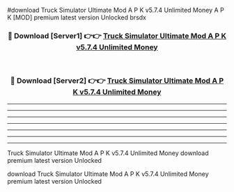#download Truck Simulator Ultimate Mod A P K v5.7.4 Unlimited Money  A P K [MOD] premium latest version Unlocked brsdx 



<div align="center">
<h3>🔴 Download [Server1] 👉👉 <a href="https://apkdownload2.web.app/">Truck Simulator Ultimate Mod A P K v5.7.4 Unlimited Money </a></h3><br>

<h3>🔴 Download [Server2] 👉👉 <a href="https://apkdownload2.web.app/">Truck Simulator Ultimate Mod A P K v5.7.4 Unlimited Money </a></h3>
</div>





----------------------------------------------------------

----------------------------------------------------------

----------------------------------------------------------

----------------------------------------------------------

----------------------------------------------------------

----------------------------------------------------------

----------------------------------------------------------

Truck Simulator Ultimate Mod A P K v5.7.4 Unlimited Money  download premium latest version Unlocked

download Truck Simulator Ultimate Mod A P K v5.7.4 Unlimited Money  premium latest version Unlocked

